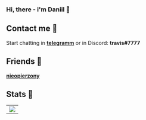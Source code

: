### Hi, there - i'm Daniil 🐉

## Contact me 💖

Start chatting in **[telegramm](https://t.me/traviq)** or in Discord: **travis#7777**

## Friends 👤

**[nieopierzony](https://github.com/nieopierzony)**

## Stats 📖

<table>
  <tr>
    <td align="center" style="padding=0;width=50%;">
      <img align="center" style="padding=0;" src="https://github-readme-stats.vercel.app/api?username=trvq&show_icons=true&theme=radical" />
    </td>
  </tr>
</table>
